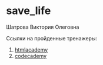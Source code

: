 # save_life
Шатрова Виктория Олеговна

Ссылки на пройденные тренажеры:
1. [htmlacademy](https://htmlacademy.ru/profile/id1691441)
2. [codecademy](https://www.codecademy.com/profiles/digital4889314775)
